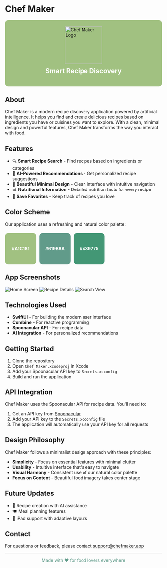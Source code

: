 # Chef Maker

<div style="background-color: #A1C181; padding: 20px; border-radius: 10px; margin-bottom: 20px;">
  <img src="logo.png" alt="Chef Maker Logo" width="120" style="display: block; margin: 0 auto;">
  <h2 style="color: white; text-align: center; margin-top: 10px;">Smart Recipe Discovery</h2>
</div>

## About

Chef Maker is a modern recipe discovery application powered by artificial intelligence. It helps you find and create delicious recipes based on ingredients you have or cuisines you want to explore. With a clean, minimal design and powerful features, Chef Maker transforms the way you interact with food.

## Features

- 🔍 **Smart Recipe Search** - Find recipes based on ingredients or categories
- 🧠 **AI-Powered Recommendations** - Get personalized recipe suggestions
- 📱 **Beautiful Minimal Design** - Clean interface with intuitive navigation
- 📊 **Nutritional Information** - Detailed nutrition facts for every recipe
- 🔖 **Save Favorites** - Keep track of recipes you love

## Color Scheme

Our application uses a refreshing and natural color palette:

<div style="display: flex; margin: 20px 0;">
  <div style="background-color: #A1C181; width: 100px; height: 100px; border-radius: 10px; margin-right: 10px; display: flex; align-items: center; justify-content: center;">
    <span style="color: white; font-weight: bold;">#A1C181</span>
  </div>
  <div style="background-color: #619B8A; width: 100px; height: 100px; border-radius: 10px; margin-right: 10px; display: flex; align-items: center; justify-content: center;">
    <span style="color: white; font-weight: bold;">#619B8A</span>
  </div>
  <div style="background-color: #439775; width: 100px; height: 100px; border-radius: 10px; margin-right: 10px; display: flex; align-items: center; justify-content: center;">
    <span style="color: white; font-weight: bold;">#439775</span>
  </div>
</div>

## App Screenshots

![Home Screen](screenshots/home_screen.png)
![Recipe Details](screenshots/recipe_details.png)
![Search View](screenshots/search_view.png)

## Technologies Used

- **SwiftUI** - For building the modern user interface
- **Combine** - For reactive programming
- **Spoonacular API** - For recipe data
- **AI Integration** - For personalized recommendations

## Getting Started

1. Clone the repository
2. Open `Chef Maker.xcodeproj` in Xcode
3. Add your Spoonacular API key to `Secrets.xcconfig`
4. Build and run the application

## API Integration

Chef Maker uses the Spoonacular API for recipe data. You'll need to:

1. Get an API key from [Spoonacular](https://spoonacular.com/food-api)
2. Add your API key to the `Secrets.xcconfig` file
3. The application will automatically use your API key for all requests

## Design Philosophy

Chef Maker follows a minimalist design approach with these principles:

- **Simplicity** - Focus on essential features with minimal clutter
- **Usability** - Intuitive interface that's easy to navigate
- **Visual Harmony** - Consistent use of our natural color palette
- **Focus on Content** - Beautiful food imagery takes center stage

## Future Updates

- 📝 Recipe creation with AI assistance
- 🍽️ Meal planning features
- 📱 iPad support with adaptive layouts

## Contact

For questions or feedback, please contact [support@chefmaker.app](mailto:support@chefmaker.app)

---

<p align="center" style="color: #619B8A;">Made with ❤️ for food lovers everywhere</p>
